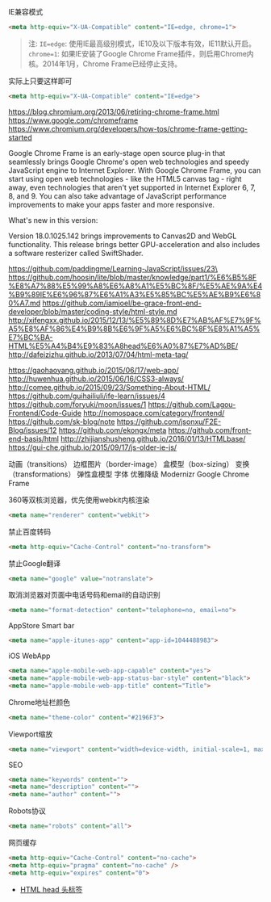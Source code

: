 IE兼容模式
```html
<meta http-equiv="X-UA-Compatible" content="IE=edge, chrome=1">
```
> 注:
> `IE=edge`: 使用IE最高级别模式，IE10及以下版本有效，IE11默认开启。
> `chrome=1`: 如果IE安装了Google Chrome Frame插件，则启用Chrome内核。2014年1月，Chrome Frame已经停止支持。

实际上只要这样即可
```html
<meta http-equiv="X-UA-Compatible" content="IE=edge">
```
https://blog.chromium.org/2013/06/retiring-chrome-frame.html
https://www.google.com/chromeframe
https://www.chromium.org/developers/how-tos/chrome-frame-getting-started

Google Chrome Frame is an early-stage open source plug-in that seamlessly brings Google Chrome's open web technologies and speedy JavaScript engine to Internet Explorer. With Google Chrome Frame, you can start using open web technologies - like the HTML5 canvas tag - right away, even technologies that aren't yet supported in Internet Explorer 6, 7, 8, and 9. You can also take advantage of JavaScript performance improvements to make your apps faster and more responsive.


What's new in this version:

Version 18.0.1025.142 brings improvements to Canvas2D and WebGL functionality. This release brings better GPU-acceleration and also includes a software resterizer called SwiftShader.

https://github.com/paddingme/Learning-JavaScript/issues/23\
https://github.com/hoosin/lite/blob/master/knowledge/part1/%E6%B5%8F%E8%A7%88%E5%99%A8%E6%A8%A1%E5%BC%8F/%E5%AE%9A%E4%B9%89IE%E6%96%87%E6%A1%A3%E5%85%BC%E5%AE%B9%E6%80%A7.md
https://github.com/iamjoel/be-grace-front-end-developer/blob/master/coding-style/html-style.md
http://xifengxx.github.io/2015/12/13/%E5%89%8D%E7%AB%AF%E7%9F%A5%E8%AF%86%E4%B9%8B%E6%9F%A5%E6%BC%8F%E8%A1%A5%E7%BC%BA-HTML%E5%A4%B4%E9%83%A8head%E6%A0%87%E7%AD%BE/
http://dafeizizhu.github.io/2013/07/04/html-meta-tag/

https://gaohaoyang.github.io/2015/06/17/web-app/
http://huwenhua.github.io/2015/06/16/CSS3-always/
http://comee.github.io/2015/09/23/Something-About-HTML/
https://github.com/guihailiuli/ife-learn/issues/4
https://github.com/foryuki/moon/issues/1
https://github.com/Lagou-Frontend/Code-Guide
http://nomospace.com/category/frontend/
https://github.com/sk-blog/note
https://github.com/jsonxu/F2E-Blog/issues/12
https://github.com/ekongx/meta
https://github.com/front-end-basis/html
http://zhijianshusheng.github.io/2016/01/13/HTMLbase/
https://gui-che.github.io/2015/09/17/js-older-ie-js/

动画（transitions）
边框图片（border-image）
盒模型（box-sizing）
变换（transformations）
弹性盒模型
字体
优雅降级
Modernizr
Google Chrome Frame

360等双核浏览器，优先使用webkit内核渲染
```html
<meta name="renderer" content="webkit">
```

禁止百度转码
```html
<meta http-equiv="Cache-Control" content="no-transform">
```

禁止Google翻译
```html
<meta name="google" value="notranslate">
```

取消浏览器对页面中电话号码和email的自动识别
```html
<meta name="format-detection" content="telephone=no, email=no">
```

AppStore Smart bar
```html
<meta name="apple-itunes-app" content="app-id=1044488983">
```

iOS WebApp
```html
<meta name="apple-mobile-web-app-capable" content="yes">
<meta name="apple-mobile-web-app-status-bar-style" content="black">
<meta name="apple-mobile-web-app-title" content="Title">
```

Chrome地址栏颜色
```html
<meta name="theme-color" content="#2196F3">
```

Viewport缩放
```html
<meta name="viewport" content="width=device-width, initial-scale=1, maximum-scale=1, user-scalable=no">
```

SEO
```html
<meta name="keywords" content="">
<meta name="description" content="">
<meta name="author" content="">
```
Robots协议
```html
<meta name="robots" content="all">
```

网页缓存
```html
<meta http-equiv="Cache-Control" content="no-cache">
<meta http-equiv="pragma" content="no-cache" />
<meta http-equiv="expires" content="0">
```

- [HTML head 头标签](http://fex.baidu.com/blog/2014/10/html-head-tags/)
